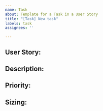 ```yaml
---
name: Task
about: Template for a Task in a User Story
title: "[Task] New task"
labels: task
assignees: ''

---
```


## User Story: #

## Description:

## Priority:

## Sizing:
